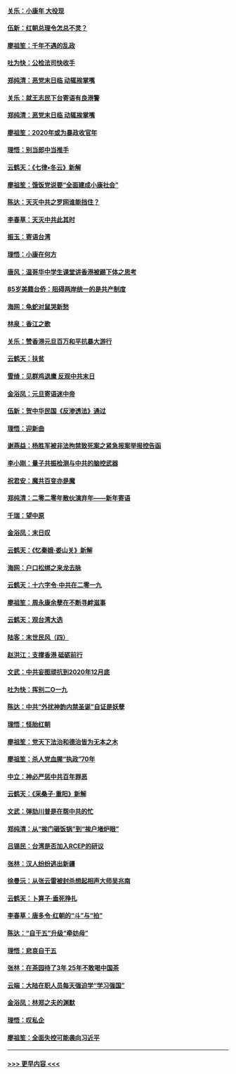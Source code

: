 #### [关乐：小康年 大役现](../pages/nsc993/n11774213.md?t=01081433) 
#### [伍新：红朝总理令怎总不灵？](../pages/nsc993/n11770813.md?t=01081433) 
#### [廖祖笙：千年不遇的乱政](../pages/nsc993/n11770373.md?t=01081433) 
#### [吐为快：公检法司快收手](../pages/nsc993/n11770359.md?t=01081433) 
#### [郑纯清：恶党末日临 动辄挨掌嘴](../pages/nsc993/n11769912.md?t=01081433) 
#### [关乐：就王志民下台寄语有良港警](../pages/nsc993/n11769903.md?t=01081433) 
#### [郑纯清：恶党末日临 动辄挨掌嘴](../pages/nsc993/n11769356.md?t=01081433) 
#### [廖祖笙：2020年或为暴政收官年](../pages/nsc993/n11768216.md?t=01081433) 
#### [理悟：别当郎中当推手](../pages/nsc993/n11768243.md?t=01081433) 
#### [云鹤天：《七律▪冬云》新解](../pages/nsc993/n11768204.md?t=01081433) 
#### [廖祖笙：饿饭党说要“全面建成小康社会”](../pages/nsc993/n11767482.md?t=01081433) 
#### [陈达：天灭中共之罗网谁能挡住？](../pages/nsc993/n11767465.md?t=01081433) 
#### [李春草：天灭中共此其时](../pages/nsc993/n11767452.md?t=01081433) 
#### [振玉：寄语台湾](../pages/nsc993/n11767432.md?t=01081433) 
#### [理悟：小康在何方](../pages/nsc993/n11767394.md?t=01081433) 
#### [唐风：温哥华中学生课堂讲香港被踢下体之思考](../pages/nsc993/n11766848.md?t=01081433) 
#### [85岁美籍台侨：阻碍两岸统一的是共产制度](../pages/nsc993/n11765043.md?t=01081433) 
#### [海网：龟蛇对鼠哭新愁](../pages/nsc993/n11764895.md?t=01081433) 
#### [林泉：香江之歌](../pages/nsc993/n11764415.md?t=01081433) 
#### [关乐：赞香港元旦百万和平抗暴大游行](../pages/nsc993/n11764382.md?t=01081433) 
#### [云鹤天：扶贫](../pages/nsc993/n11764245.md?t=01081433) 
#### [雪绮：见群鸡退鹰  反观中共末日](../pages/nsc993/n11762112.md?t=01081433) 
#### [金浴凤：元旦寄语迷中帝](../pages/nsc993/n11761788.md?t=01081433) 
#### [伍新：贺中华民国《反渗透法》通过](../pages/nsc993/n11761994.md?t=01081433) 
#### [理悟：迎新曲](../pages/nsc993/n11761152.md?t=01081433) 
#### [谢燕益：杨胜军被非法拘禁致死案之紧急报案举报控告函](../pages/nsc993/n11756134.md?t=01081433) 
#### [李小刚：量子共振检测与中共的脑控武器](../pages/nsc993/n11754518.md?t=01081433) 
#### [祝君安：魔共百变亦是魔](../pages/nsc993/n11754469.md?t=01081433) 
#### [郑纯清：二零二零年散伙演弃年——新年寄语](../pages/nsc993/n11754195.md?t=01081433) 
#### [千瑞：望中原](../pages/nsc993/n11754159.md?t=01081433) 
#### [金浴凤：末日叹](../pages/nsc993/n11752359.md?t=01081433) 
#### [云鹤天：《忆秦娥‧娄山关》新解](../pages/nsc993/n11752348.md?t=01081433) 
#### [海网：户口松绑之来龙去脉](../pages/nsc993/n11752328.md?t=01081433) 
#### [云鹤天：十六字令‧中共在二零一九](../pages/nsc993/n11752305.md?t=01081433) 
#### [廖祖笙：周永康余孽在不断寻衅滋事](../pages/nsc993/n11751013.md?t=01081433) 
#### [云鹤天：观台湾大选](../pages/nsc993/n11751007.md?t=01081433) 
#### [陆客：末世民风（四）](../pages/nsc993/n11749203.md?t=01081433) 
#### [赵洪江：支撑香港 砥砺前行](../pages/nsc993/n11748482.md?t=01081433) 
#### [文武：中共妄图顽抗到2020年12月底](../pages/nsc993/n11748446.md?t=01081433) 
#### [吐为快：挥别二O一九](../pages/nsc993/n11748411.md?t=01081433) 
#### [陈达：中共“外扰神韵内禁圣诞”自证是妖孽](../pages/nsc993/n11748226.md?t=01081433) 
#### [理悟：怪胎红朝](../pages/nsc993/n11748206.md?t=01081433) 
#### [廖祖笙：党天下法治和德治皆为无本之木](../pages/nsc993/n11748135.md?t=01081433) 
#### [廖祖笙：杀人党血腥“执政”70年](../pages/nsc993/n11745144.md?t=01081433) 
#### [中立：神必严惩中共百年罪恶](../pages/nsc993/n11744970.md?t=01081433) 
#### [云鹤天：《采桑子‧重阳》新解](../pages/nsc993/n11744948.md?t=01081433) 
#### [文武：弹劾川普是在帮中共的忙](../pages/nsc993/n11744758.md?t=01081433) 
#### [郑纯清：从“挨门砸饭锅”到“挨户堵炉眼”](../pages/nsc993/n11744745.md?t=01081433) 
#### [吕锡民：台湾是否加入RCEP的研议](../pages/nsc993/n11744701.md?t=01081433) 
#### [张林：汉人纷纷逃出新疆](../pages/nsc993/n11743530.md?t=01081433) 
#### [徐曼沅：从张云雷被封杀想起相声大师吴兆南](../pages/nsc993/n11741816.md?t=01081433) 
#### [云鹤天：卜算子‧垂死挣扎](../pages/nsc993/n11739956.md?t=01081433) 
#### [李春草：唐多令‧红朝的“斗”与“拍”](../pages/nsc993/n11739830.md?t=01081433) 
#### [陈达：“自干五”升级“牵妨母”](../pages/nsc993/n11739724.md?t=01081433) 
#### [理悟：悲哀自干五](../pages/nsc993/n11739547.md?t=01081433) 
#### [张林：在茶园待了3年 25年不敢喝中国茶](../pages/nsc993/n11739240.md?t=01081433) 
#### [云端：大陆在职人员每天强迫学“学习强国”](../pages/nsc993/n11738735.md?t=01081433) 
#### [金浴凤：林郑之夫的渊默](../pages/nsc993/n11737735.md?t=01081433) 
#### [理悟：叹私企](../pages/nsc993/n11737715.md?t=01081433) 
#### [廖祖笙：全面失控可能袭向习近平](../pages/nsc993/n11737704.md?t=01081433) 

----
#### [ >>> 更早内容 <<< ](../indexes/nsc993-earlier.md)
